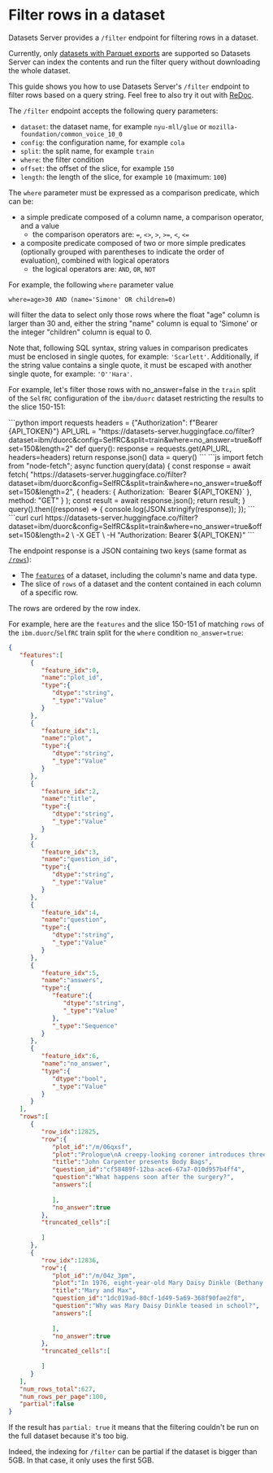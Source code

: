 # Filter rows in a dataset

Datasets Server provides a `/filter` endpoint for filtering rows in a dataset.

<Tip warning={true}>
  Currently, only <a href="./parquet">datasets with Parquet exports</a>
  are supported so Datasets Server can index the contents and run the filter query without
  downloading the whole dataset.
</Tip>

This guide shows you how to use Datasets Server's `/filter` endpoint to filter rows based on a query string.
Feel free to also try it out with [ReDoc](https://redocly.github.io/redoc/?url=https://datasets-server.huggingface.co/openapi.json#operation/filterRows).

The `/filter` endpoint accepts the following query parameters:
- `dataset`: the dataset name, for example `nyu-mll/glue` or `mozilla-foundation/common_voice_10_0`
- `config`: the configuration name, for example `cola`
- `split`: the split name, for example `train`
- `where`: the filter condition
- `offset`: the offset of the slice, for example `150`
- `length`: the length of the slice, for example `10` (maximum: `100`)

The `where` parameter must be expressed as a comparison predicate, which can be:
- a simple predicate composed of a column name, a comparison operator, and a value
  - the comparison operators are: `=`, `<>`, `>`, `>=`, `<`, `<=`
- a composite predicate composed of two or more simple predicates (optionally grouped with parentheses to indicate the order of evaluation), combined with logical operators
  - the logical operators are: `AND`, `OR`, `NOT`

For example, the following `where` parameter value
```
where=age>30 AND (name='Simone' OR children=0)
```
will filter the data to select only those rows where the float "age" column is larger than 30 and,
either the string "name" column is equal to 'Simone' or the integer "children" column is equal to 0.

<Tip>
  Note that, following SQL syntax, string values in comparison predicates must be enclosed in single quotes,
  for example: <code>'Scarlett'</code>.
  Additionally, if the string value contains a single quote, it must be escaped with another single quote,
  for example: <code>'O''Hara'</code>.
</Tip>

For example, let's filter those rows with no_answer=false in the `train` split of the `SelfRC` configuration of the `ibm/duorc` dataset restricting the results to the slice 150-151:

<inferencesnippet>
<python>
```python
import requests
headers = {"Authorization": f"Bearer {API_TOKEN}"}
API_URL = "https://datasets-server.huggingface.co/filter?dataset=ibm/duorc&config=SelfRC&split=train&where=no_answer=true&offset=150&length=2"
def query():
    response = requests.get(API_URL, headers=headers)
    return response.json()
data = query()
```
</python>
<js>
```js
import fetch from "node-fetch";
async function query(data) {
    const response = await fetch(
        "https://datasets-server.huggingface.co/filter?dataset=ibm/duorc&config=SelfRC&split=train&where=no_answer=true&offset=150&length=2",
        {
            headers: { Authorization: `Bearer ${API_TOKEN}` },
            method: "GET"
        }
    );
    const result = await response.json();
    return result;
}
query().then((response) => {
    console.log(JSON.stringify(response));
});
```
</js>
<curl>
```curl
curl https://datasets-server.huggingface.co/filter?dataset=ibm/duorc&config=SelfRC&split=train&where=no_answer=true&offset=150&length=2 \
        -X GET \
        -H "Authorization: Bearer ${API_TOKEN}"
```
</curl>
</inferencesnippet>

The endpoint response is a JSON containing two keys (same format as [`/rows`](./rows)):

- The [`features`](https://huggingface.co/docs/datasets/about_dataset_features) of a dataset, including the column's name and data type.
- The slice of `rows` of a dataset and the content contained in each column of a specific row.

The rows are ordered by the row index.

For example, here are the `features` and the slice 150-151 of matching `rows` of the `ibm.duorc`/`SelfRC` train split for the `where` condition `no_answer=true`:

```json
{
   "features":[
      {
         "feature_idx":0,
         "name":"plot_id",
         "type":{
            "dtype":"string",
            "_type":"Value"
         }
      },
      {
         "feature_idx":1,
         "name":"plot",
         "type":{
            "dtype":"string",
            "_type":"Value"
         }
      },
      {
         "feature_idx":2,
         "name":"title",
         "type":{
            "dtype":"string",
            "_type":"Value"
         }
      },
      {
         "feature_idx":3,
         "name":"question_id",
         "type":{
            "dtype":"string",
            "_type":"Value"
         }
      },
      {
         "feature_idx":4,
         "name":"question",
         "type":{
            "dtype":"string",
            "_type":"Value"
         }
      },
      {
         "feature_idx":5,
         "name":"answers",
         "type":{
            "feature":{
               "dtype":"string",
               "_type":"Value"
            },
            "_type":"Sequence"
         }
      },
      {
         "feature_idx":6,
         "name":"no_answer",
         "type":{
            "dtype":"bool",
            "_type":"Value"
         }
      }
   ],
   "rows":[
      {
         "row_idx":12825,
         "row":{
            "plot_id":"/m/06qxsf",
            "plot":"Prologue\nA creepy-looking coroner introduces three different horror tales involving his current work on cadavers in \"body bags\".\n\"The Gas Station\"[edit]\nAnne is a young college student who arrives for her first job working the night shift at an all-night filling station near Haddonfield, Illinois (a reference to the setting of Carpenter's two Halloween films). The attending worker, Bill, tells her that a serial killer has broken out of a mental hospital, and cautions her not to leave the booth at the station without the keys because the door locks automatically. After Bill leaves, Anne is alone and the tension mounts as she deals with various late-night customers seeking to buy gas for a quick fill-up, purchase cigarettes or just use the restroom key, unsure whether any of them might be the escaped maniac. Eventually, when Anne suspects that the escaped killer is lurking around the gas station, she tries to call the police, only to find that the phone line is dead. Soon after that, she finds an elaborately grotesque drawing in the Restroom and then the dead body of a transient sitting in a pickup truck on the lift in one of the garage bays. She makes a phone call for help which results in her realization that \"Bill\", the attending worker she met earlier, is in fact the escaped killer, who has killed the real Bill and is killing numerous passers-by. She finds the real Bill's dead body in one of the lockers. Serial Killer \"Bill\" then reappears and attempts to kill Anne with a machete, breaking into the locked booth by smashing out the glass with a sledgehammer and then chasing her around the deserted garage. Just as he is about to kill her, a customer returns, having forgotten his credit card, and he wrestles the killer, giving Anne time to crush him under the vehicle lift.\n\"Hair\"[edit]\nRichard Coberts is a middle-aged businessman who is very self-conscious about his thinning hair. This obsession has caused a rift between him and his long-suffering girlfriend Megan. Richard answers a television ad about a \"miracle\" hair transplant operation, pays a visit to the office, and meets the shady Dr. Lock, who, for a very large fee, agrees to give Richard a surgical procedure to make his hair grow back. The next day, Richard wakes up and removes the bandage around his head, and is overjoyed to find that he has a full head of hair. But soon he becomes increasingly sick and fatigued, and finds his hair continuing to grow and, additionally, growing out of parts of his body, where hair does not normally grow. Trying to cut some of the hair off, he finds that it \"bleeds\", and, examining some of the hairs under a magnifying glass, sees that they are alive and resemble tiny serpents. He goes back to Dr. Lock for an explanation, but finds himself a prisoner as Dr. Lock explains that he and his entire staff are aliens from another planet, seeking out narcissistic human beings and planting seeds of \"hair\" to take over their bodies for consumption as part of their plan to spread their essence to Earth.\n\"Eye\"[edit]\nBrent Matthews is a baseball player whose life and career take a turn for the worse when he gets into a serious car accident in which his right eye is gouged out. Unwilling to admit that his career is over, he jumps at the chance to undergo an experimental surgical procedure to replace his eye with one from a recently deceased person. But soon after the surgery he begins to see things out of his new eye that others cannot see, and begins having nightmares of killing women and having sex with them. Brent seeks out the doctor who operated on him, and the doctor tells him that the donor of his new eye was a recently executed serial killer and necrophile who killed several young women, and then had sex with their dead bodies. Brent becomes convinced that the spirit of the dead killer is taking over his body so that he can resume killing women. He flees back to his house and tells his skeptical wife, Cathy, about what is happening. Just then the spirit of the killer emerges and attempts to kill Cathy as well. Cathy fights back, subduing him long enough for Brent to re-emerge. Realizing that it is only a matter of time before the killer emerges again, Brent cuts out his donated eye, severing his link with the killer, but then bleeds to death.\nEpilogue The coroner is finishing telling his last tale when he hears a noise from outside the morgue. He crawls back inside a body bag, revealing that he himself is a living cadaver, as two other morgue workers begin to go to work on his \"John Doe\" corpse.",
            "title":"John Carpenter presents Body Bags",
            "question_id":"cf58489f-12ba-ace6-67a7-010d957b4ff4",
            "question":"What happens soon after the surgery?",
            "answers":[
               
            ],
            "no_answer":true
         },
         "truncated_cells":[
            
         ]
      },
      {
         "row_idx":12836,
         "row":{
            "plot_id":"/m/04z_3pm",
            "plot":"In 1976, eight-year-old Mary Daisy Dinkle (Bethany Whitmore) lives a lonely life in Mount Waverley, Australia. At school, she is teased by her classmates because of an unfortunate birthmark on her forehead; while at home, her distant father, Noel, and alcoholic, kleptomaniac mother, Vera, provide little support. Her only comforts are her pet rooster, Ethel; her favourite food, sweetened condensed milk; and a Smurfs-like cartoon show called The Noblets. One day, while at the post office with her mother, Mary spots a New York City telephone book and, becoming curious about Americans, decides to write to one. She randomly chooses Max Jerry Horowitz's name from the phone book and writes him a letter telling him about herself, sending it off in the hope that he will become her pen friend.\nMax Jerry Horowitz (Philip Seymour Hoffman) is a morbidly obese 44-year-old ex-Jewish atheist who has trouble forming close bonds with other people, due to various mental and social problems. Though Mary's letter initially gives him an anxiety attack, he decides to write back to her, and the two quickly become friends (partly due to their shared love of chocolate and The Noblets). Due to Vera's disapproval of Max, Mary tells him to send his letters to her agoraphobic neighbour, Len Hislop, whose mail she collects regularly. When Mary later asks Max about love, he suffers a severe anxiety attack and is institutionalized for eight months. After his release, he is hesitant to write to Mary again for some time. On his 48th birthday, he wins the New York lottery, using his winnings to buy a lifetime supply of chocolate and an entire collection of Noblet figurines. He gives the rest of his money to his elderly neighbour Ivy, who uses most of it to pamper herself before dying in an accident with a malfunctioning jet pack. Meanwhile, Mary becomes despondent, thinking Max has abandoned her.\nOn the advice of his therapist, Max finally writes back to Mary and explains he has been diagnosed with Asperger syndrome. Mary is thrilled to hear from him again, and the two continue their correspondence for the next several years. When Noel retires from his job at a tea bag factory, he takes up metal detecting, but is soon swept away (and presumably killed) by a big tidal bore while on a beach. Mary (Toni Colette) goes to university and has her birthmark surgically removed, and develops a crush on her Greek Australian neighbour, Damien Popodopoulos (Eric Bana). Drunk and guilt-ridden over her husband's death, Vera accidentally kills herself after she drinks embalming fluid (which she mistook for cooking sherry). Mary and Damien grow closer following Vera's death and are later married.\nInspired by her friendship with Max, Mary studies psychology at university, writing her doctoral dissertation on Asperger syndrome with Max as her test subject. She plans to have her dissertation published as a book; but when Max receives a copy from her, he is infuriated that she has taken advantage of his condition, which he sees as an integral part of his personality and not a disability that needs to be cured. He breaks off communication with Mary (by removing the letter \"M\" from his typewriter), who, heartbroken, has the entire run of her book pulped, effectively ending her budding career. She sinks into depression and begins drinking cooking sherry, as her mother had done. While searching through a cabinet, she finds a can of condensed milk, and sends it to Max as an apology. She checks the post daily for a response and one day finds a note from Damien, informing her that he has left her for his own pen friend, Desmond, a sheep farmer in New Zealand.\nMeanwhile, after an incident in which he nearly chokes a homeless man (Ian \"Molly\" Meldrum) in anger, after throwing a used cigarette, Max realizes Mary is an imperfect human being, like himself, and sends her a package containing his Noblet figurine collection as a sign of forgiveness. Mary, however, has sunken into despair after Damien's departure, and fails to find the package on her doorstep for several days. Finding some Valium that had belonged to her mother, and unaware that she is pregnant with Damien's child, Mary decides to commit suicide. As she takes the Valium and is on the verge of hanging herself, Len knocks on her door, having conquered his agoraphobia to alert her of Max's package. Inside, she finds the Noblet figurines and a letter from Max, in which he tells her of his realization that they are not perfect and expresses his forgiveness. He also states how much their friendship means to him, and that he hopes their paths will cross one day.\nOne year later, Mary travels to New York with her infant child to finally visit Max. Entering his apartment, Mary discovers Max on his couch, gazing upward with a smile on his face, having died earlier that morning. Looking around the apartment, Mary is awestruck to find all the letters she had sent to Max over the years, laminated and taped to the ceiling. Realizing Max had been gazing at the letters when he died, and seeing how much he had valued their friendship, Mary cries tears of joy and joins him on the couch.",
            "title":"Mary and Max",
            "question_id":"1dc019ad-80cf-1d49-5a69-368f90fae2f8",
            "question":"Why was Mary Daisy Dinkle teased in school?",
            "answers":[
               
            ],
            "no_answer":true
         },
         "truncated_cells":[
            
         ]
      }
   ],
   "num_rows_total":627,
   "num_rows_per_page":100,
   "partial":false
}
```

If the result has `partial: true` it means that the filtering couldn't be run on the full dataset because it's too big.

Indeed, the indexing for `/filter` can be partial if the dataset is bigger than 5GB. In that case, it only uses the first 5GB.
